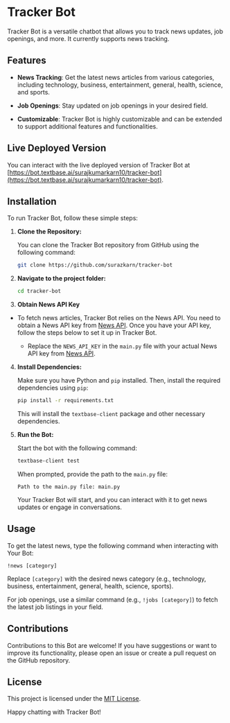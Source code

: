 # Tracker Bot

Tracker Bot is a versatile chatbot that allows you to track news updates, job openings, and more. It currently supports news tracking.

## Features

- **News Tracking**: Get the latest news articles from various categories, including technology, business, entertainment, general, health, science, and sports.

- **Job Openings**: Stay updated on job openings in your desired field.

- **Customizable**: Tracker Bot is highly customizable and can be extended to support additional features and functionalities.

## Live Deployed Version

You can interact with the live deployed version of Tracker Bot at [https://bot.textbase.ai/surajkumarkarn10/tracker-bot](https://bot.textbase.ai/surajkumarkarn10/tracker-bot).


## Installation

To run Tracker Bot, follow these simple steps:

1. **Clone the Repository:**

   You can clone the Tracker Bot repository from GitHub using the following command:

   ```bash
   git clone https://github.com/surazkarn/tracker-bot
   ```

2. **Navigate to the project folder:**

   ```bash
   cd tracker-bot
   ```

3. **Obtain News API Key**

- To fetch news articles, Tracker Bot relies on the News API. You need to obtain a News API key from [News API](https://newsapi.org/). Once you have your API key, follow the steps below to set it up in Tracker Bot.

   - Replace the `NEWS_API_KEY` in the `main.py` file with your actual News API key from [News API](https://newsapi.org/).

4. **Install Dependencies:**

   Make sure you have Python and `pip` installed. Then, install the required dependencies using `pip`:

   ```bash
   pip install -r requirements.txt
   ```

   This will install the `textbase-client` package and other necessary dependencies.

5. **Run the Bot:**

   Start the bot with the following command:

   ```bash
   textbase-client test
   ```

   When prompted, provide the path to the `main.py` file:

   ```
   Path to the main.py file: main.py
   ```

   Your Tracker Bot will start, and you can interact with it to get news updates or engage in conversations.

## Usage

To get the latest news, type the following command when interacting with Your Bot:

```
!news [category]
```

Replace `[category]` with the desired news category (e.g., technology, business, entertainment, general, health, science, sports).

For job openings, use a similar command (e.g., `!jobs [category]`) to fetch the latest job listings in your field.

## Contributions

Contributions to this Bot are welcome! If you have suggestions or want to improve its functionality, please open an issue or create a pull request on the GitHub repository.

## License

This project is licensed under the [MIT License](LICENSE).

Happy chatting with Tracker Bot!
